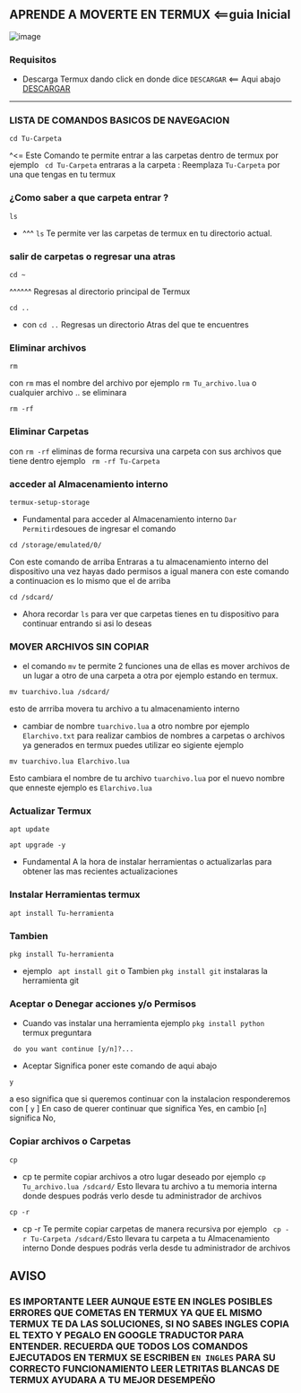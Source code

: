 ## APRENDE A MOVERTE EN TERMUX <==guia Inicial

![image](https://cdn.discordapp.com/attachments/1120450661050499083/1166656601738973244/Picsart_23-10-25_00-25-18-632.jpg?ex=654b48a1&is=6538d3a1&hm=075a358a39837d5b347770bc24821abbfa057e657db6d6d9d566fa9b3bf4e56b&)

### Requisitos
* Descarga Termux dando click en donde dice `DESCARGAR` <== Aqui abajo
[DESCARGAR](https://f-droid.org/repo/com.termux_118.apk)
________________________________________________________________________

### LISTA DE COMANDOS BASICOS DE NAVEGACION

```
cd Tu-Carpeta
```
^<= Este Comando te permite entrar a las carpetas dentro de termux
por ejemplo ` cd Tu-Carpeta` entraras a la carpeta : Reemplaza `Tu-Carpeta` por una que tengas en tu termux

### ¿Como saber a que carpeta entrar ?

```
ls
```
* ^^^ `ls` Te permite ver las carpetas de termux en tu directorio actual.

### salir de carpetas o regresar una atras 

```
cd ~
```
^^^^^^ Regresas al directorio principal de Termux 

```
cd ..
```
* con `cd ..` Regresas un directorio Atras del que te encuentres 

### Eliminar archivos

```
rm
```
con `rm` mas el nombre del archivo por ejemplo `rm Tu_archivo.lua` o cualquier archivo .. se eliminara

```
rm -rf 
```
### Eliminar Carpetas
con `rm -rf` eliminas de forma recursiva una carpeta con sus archivos que tiene dentro
ejemplo ` rm -rf Tu-Carpeta`

### acceder al Almacenamiento interno

```
termux-setup-storage
```
* Fundamental para acceder al Almacenamiento interno `Dar Permitir`desoues de ingresar el comando
```
cd /storage/emulated/0/
```
Con este comando de arriba Entraras a tu almacenamiento interno del dispositivo una vez hayas dado permisos 
a igual manera con este comando a continuacion es lo mismo que el de arriba
```
cd /sdcard/
```
* Ahora recordar `ls` para ver que carpetas tienes en tu dispositivo para continuar entrando si asi lo deseas 

### MOVER ARCHIVOS SIN COPIAR
* el comando `mv` te permite 2 funciones una de ellas es mover archivos de un lugar a otro de una carpeta a otra por ejemplo
estando en termux.
```
mv tuarchivo.lua /sdcard/
```
esto de arrriba movera tu archivo a tu almacenamiento interno 
* cambiar de nombre `tuarchivo.lua` a otro nombre por ejemplo `Elarchivo.txt`
para realizar cambios de nombres a carpetas o archivos ya generados en termux puedes utilizar eo sigiente ejemplo
```
mv tuarchivo.lua Elarchivo.lua
```
Esto cambiara el nombre de tu archivo `tuarchivo.lua` por el nuevo nombre que enneste ejemplo es `Elarchivo.lua`

### Actualizar Termux
```
apt update
```
```
apt upgrade -y
```
* Fundamental A la hora de instalar herramientas o actualizarlas para obtener las mas recientes actualizaciones
### Instalar Herramientas termux 

```
apt install Tu-herramienta
```
### Tambien 
```
pkg install Tu-herramienta
```
* ejemplo ` apt install git` o Tambien `pkg install git` instalaras la herramienta git

### Aceptar o Denegar acciones y/o Permisos

* Cuando vas instalar una herramienta ejemplo `pkg install python` termux preguntara

` do you want continue [y/n]?...`
* Aceptar Significa poner este comando de aqui abajo
```
y
```

a eso significa que si queremos continuar con la instalacion 
responderemos con [ `y` ] En caso de querer continuar
que significa Yes, en cambio [`n`] significa No, 

### Copiar archivos o Carpetas 

```
cp
```
* cp  te permite copiar archivos a otro lugar deseado por ejemplo `cp Tu_archivo.lua /sdcard/` Esto llevara tu archivo a tu memoria interna donde despues podrás verlo desde tu administrador de archivos 
```
cp -r
```
* cp -r  Te permite copiar carpetas de manera recursiva por ejemplo ` cp -r Tu-Carpeta /sdcard/`Esto llevara tu carpeta a tu Almacenamiento interno Donde despues podrás verla desde tu administrador de archivos

## AVISO
### ES IMPORTANTE LEER AUNQUE ESTE EN INGLES POSIBLES ERRORES QUE COMETAS EN TERMUX YA QUE EL MISMO TERMUX TE DA LAS SOLUCIONES, SI NO SABES INGLES COPIA EL TEXTO Y PEGALO EN GOOGLE TRADUCTOR PARA ENTENDER. RECUERDA QUE TODOS LOS COMANDOS EJECUTADOS EN TERMUX SE ESCRIBEN `EN INGLES` PARA SU CORRECTO FUNCIONAMIENTO LEER LETRITAS BLANCAS DE TERMUX AYUDARA A TU MEJOR DESEMPEÑO




